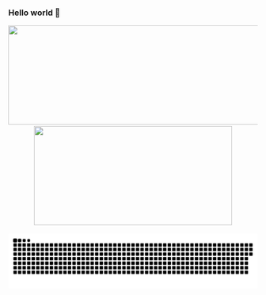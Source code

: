 ### Hello world 👋

<p align="center">
  <img width="600" height="200" src="https://github-readme-stats.vercel.app/api?username=Kuro-orzz&show_icons=true&theme=vision-friendly-dark">
  <img width="400" height="200" src="https://github-readme-stats.vercel.app/api/top-langs/?username=sammorozov&size_weight=0.15&count_weight=0.5&layout=compact&theme=vision-friendly-dark">
</p>

<p align="center">
 <img width="1000" src="assets/github-snake.svg" alt="snake"/>
</p>

<!--
**Kuro-orzz/Kuro-orzz** is a ✨ _special_ ✨ repository because its `README.md` (this file) appears on your GitHub profile.

Here are some ideas to get you started:

- 🔭 I’m currently working on ...
- 🌱 I’m currently learning ...
- 👯 I’m looking to collaborate on ...
- 🤔 I’m looking for help with ...
- 💬 Ask me about ...
- 📫 How to reach me: ...
- 😄 Pronouns: ...
- ⚡ Fun fact: ...
-->
